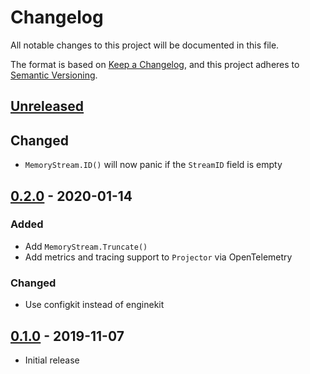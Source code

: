 # Changelog

All notable changes to this project will be documented in this file.

The format is based on [Keep a Changelog], and this project adheres to
[Semantic Versioning].

<!-- references -->
[Keep a Changelog]: https://keepachangelog.com/en/1.0.0/
[Semantic Versioning]: https://semver.org/spec/v2.0.0.html

## [Unreleased]

## Changed

- `MemoryStream.ID()` will now panic if the `StreamID` field is empty

## [0.2.0] - 2020-01-14

### Added

- Add `MemoryStream.Truncate()`
- Add metrics and tracing support to `Projector` via OpenTelemetry

### Changed

- Use configkit instead of enginekit

## [0.1.0] - 2019-11-07

- Initial release

<!-- references -->
[0.1.0]: https://github.com/dogmatiq/aperture/releases/tag/v0.1.0
[0.2.0]: https://github.com/dogmatiq/aperture/releases/tag/v0.2.0

[Unreleased]: https://github.com/dogmatiq/aperture

<!-- version template
## [0.0.1] - YYYY-MM-DD

### Added
### Changed
### Deprecated
### Removed
### Fixed
### Security
-->
